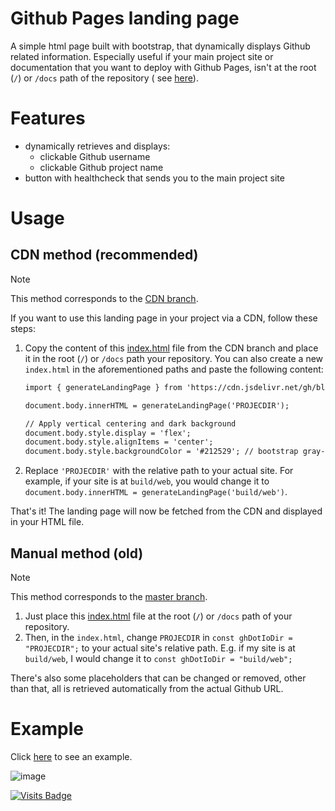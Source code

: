 # Github Pages landing page

A simple html page built with bootstrap, that dynamically displays Github related information.
Especially useful if your main project site or documentation that you want to deploy with Github Pages, isn't at the
root (`/`) or `/docs` path of the repository (
see [here](https://docs.github.com/en/pages/getting-started-with-github-pages/configuring-a-publishing-source-for-your-github-pages-site)).

# Features

- dynamically retrieves and displays:
    - clickable Github username
    - clickable Github project name
- button with healthcheck that sends you to the main project site

# Usage

## CDN method (recommended)

> [!NOTE]
> This method corresponds to the [CDN branch](https://github.com/bl4ckswordsman/github_landing_page/tree/cdn).

If you want to use this landing page in your project via a CDN, follow these steps:

1. Copy the content of this [index.html]() file from the CDN branch and place it in the root (`/`) or `/docs` path your
   repository. You can also create a new `index.html` in the aforementioned paths and paste the following content:

    ```html
    import { generateLandingPage } from 'https://cdn.jsdelivr.net/gh/bl4ckswordsman/github_landing_page@cdn/ghlp.js';

    document.body.innerHTML = generateLandingPage('PROJECDIR');

    // Apply vertical centering and dark background
    document.body.style.display = 'flex';
    document.body.style.alignItems = 'center';
    document.body.style.backgroundColor = '#212529'; // bootstrap gray-900
    ```

2. Replace `'PROJECDIR'` with the relative path to your actual site.
   For example, if your site is at `build/web`, you would change it to
   `document.body.innerHTML = generateLandingPage('build/web')`.

That's it! The landing page will now be fetched from the CDN and displayed in your HTML file.

## Manual method (old)

> [!NOTE]
> This method corresponds to the [master branch](https://github.com/bl4ckswordsman/github_landing_page/tree/master).

1. Just place this [index.html](https://github.com/bl4ckswordsman/github_landing_page/tree/master/index.html) file at
   the root (`/`) or `/docs` path of your repository.
2. Then, in the `index.html`, change `PROJECDIR` in `const ghDotIoDir = "PROJECDIR";` to your actual site's relative
   path. E.g. if my site is at `build/web`, I would change it to `const ghDotIoDir = "build/web";`

There's also some placeholders that can be changed or removed, other than that, all is retrieved automatically from the
actual Github URL.

# Example

Click [here](https://bl4ckswordsman.github.io/abc_app/) to see an example.

![image](https://github.com/bl4ckswordsman/github_landing_page/assets/91825788/d95f4965-07c5-400c-86b0-2efea8a0da99)

[![Visits Badge](https://badges.pufler.dev/visits/bl4ckswordsman/github_landing_page)](https://github.com/bl4ckswordsman)
